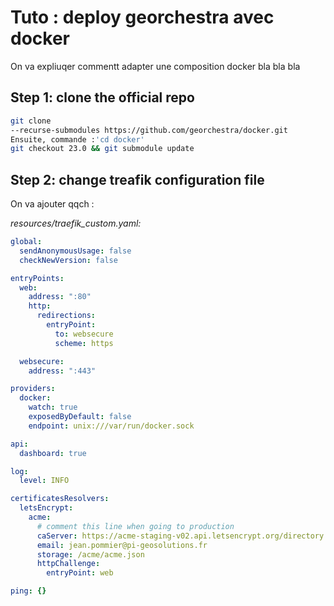 # Tuto : deploy georchestra avec docker

On va expliuqer commentt adapter une composition docker bla bla bla

## Step 1: clone the official repo
``` bash
git clone 
--recurse-submodules https://github.com/georchestra/docker.git 
Ensuite, commande :'cd docker'
git checkout 23.0 && git submodule update
``` 

## Step 2: change treafik configuration file

On va ajouter qqch :

*resources/traefik_custom.yaml:*
```yaml 
global: 
  sendAnonymousUsage: false
  checkNewVersion: false

entryPoints:
  web:
    address: ":80"
    http:
      redirections:
        entryPoint:
          to: websecure
          scheme: https

  websecure:
    address: ":443"

providers:
  docker:
    watch: true
    exposedByDefault: false
    endpoint: unix:///var/run/docker.sock

api:
  dashboard: true

log:
  level: INFO

certificatesResolvers:
  letsEncrypt:
    acme:
      # comment this line when going to production
      caServer: https://acme-staging-v02.api.letsencrypt.org/directory
      email: jean.pommier@pi-geosolutions.fr
      storage: /acme/acme.json
      httpChallenge:
        entryPoint: web

ping: {}